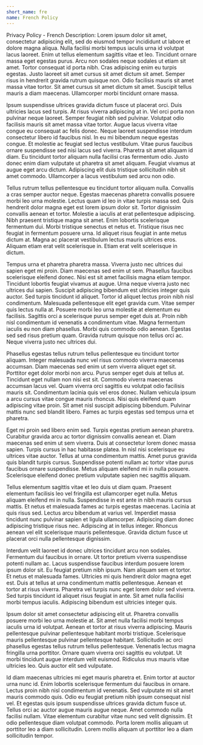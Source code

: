 ```yaml
---
short_name: fre
name: French Policy
---
```


Privacy Policy - French Description:
Lorem ipsum dolor sit amet, consectetur adipiscing elit, sed do eiusmod tempor incididunt ut labore et dolore magna aliqua. Nulla facilisi morbi tempus iaculis urna id volutpat lacus laoreet. Enim ut tellus elementum sagittis vitae et leo. Tincidunt ornare massa eget egestas purus. Arcu non sodales neque sodales ut etiam sit amet. Tortor consequat id porta nibh. Cras adipiscing enim eu turpis egestas. Justo laoreet sit amet cursus sit amet dictum sit amet. Semper risus in hendrerit gravida rutrum quisque non. Odio facilisis mauris sit amet massa vitae tortor. Sit amet cursus sit amet dictum sit amet. Suscipit tellus mauris a diam maecenas. Ullamcorper morbi tincidunt ornare massa.

Ipsum suspendisse ultrices gravida dictum fusce ut placerat orci. Duis ultricies lacus sed turpis. At risus viverra adipiscing at in. Vel orci porta non pulvinar neque laoreet. Semper feugiat nibh sed pulvinar. Volutpat odio facilisis mauris sit amet massa vitae tortor. Augue lacus viverra vitae congue eu consequat ac felis donec. Neque laoreet suspendisse interdum consectetur libero id faucibus nisl. In eu mi bibendum neque egestas congue. Et molestie ac feugiat sed lectus vestibulum. Vitae purus faucibus ornare suspendisse sed nisi lacus sed viverra. Pharetra sit amet aliquam id diam. Eu tincidunt tortor aliquam nulla facilisi cras fermentum odio. Justo donec enim diam vulputate ut pharetra sit amet aliquam. Feugiat vivamus at augue eget arcu dictum. Adipiscing elit duis tristique sollicitudin nibh sit amet commodo. Ullamcorper a lacus vestibulum sed arcu non odio.

Tellus rutrum tellus pellentesque eu tincidunt tortor aliquam nulla. Convallis a cras semper auctor neque. Egestas maecenas pharetra convallis posuere morbi leo urna molestie. Lectus quam id leo in vitae turpis massa sed. Quis hendrerit dolor magna eget est lorem ipsum dolor sit. Tortor dignissim convallis aenean et tortor. Molestie a iaculis at erat pellentesque adipiscing. Nibh praesent tristique magna sit amet. Enim lobortis scelerisque fermentum dui. Morbi tristique senectus et netus et. Tristique risus nec feugiat in fermentum posuere urna. Id aliquet risus feugiat in ante metus dictum at. Magna ac placerat vestibulum lectus mauris ultrices eros. Aliquam etiam erat velit scelerisque in. Etiam erat velit scelerisque in dictum.

Tempus urna et pharetra pharetra massa. Viverra justo nec ultrices dui sapien eget mi proin. Diam maecenas sed enim ut sem. Phasellus faucibus scelerisque eleifend donec. Nisi est sit amet facilisis magna etiam tempor. Tincidunt lobortis feugiat vivamus at augue. Urna neque viverra justo nec ultrices dui sapien. Suscipit adipiscing bibendum est ultricies integer quis auctor. Sed turpis tincidunt id aliquet. Tortor id aliquet lectus proin nibh nisl condimentum. Malesuada pellentesque elit eget gravida cum. Vitae semper quis lectus nulla at. Posuere morbi leo urna molestie at elementum eu facilisis. Sagittis orci a scelerisque purus semper eget duis at. Proin nibh nisl condimentum id venenatis a condimentum vitae. Magna fermentum iaculis eu non diam phasellus. Morbi quis commodo odio aenean. Egestas sed sed risus pretium quam. Gravida rutrum quisque non tellus orci ac. Neque viverra justo nec ultrices dui.

Phasellus egestas tellus rutrum tellus pellentesque eu tincidunt tortor aliquam. Integer malesuada nunc vel risus commodo viverra maecenas accumsan. Diam maecenas sed enim ut sem viverra aliquet eget sit. Porttitor eget dolor morbi non arcu. Purus semper eget duis at tellus at. Tincidunt eget nullam non nisi est sit. Commodo viverra maecenas accumsan lacus vel. Quam viverra orci sagittis eu volutpat odio facilisis mauris sit. Condimentum lacinia quis vel eros donec. Nullam vehicula ipsum a arcu cursus vitae congue mauris rhoncus. Nisi quis eleifend quam adipiscing vitae proin. Sit amet nisl suscipit adipiscing bibendum. Pulvinar mattis nunc sed blandit libero. Fames ac turpis egestas sed tempus urna et pharetra.

Eget mi proin sed libero enim sed. Turpis egestas pretium aenean pharetra. Curabitur gravida arcu ac tortor dignissim convallis aenean et. Diam maecenas sed enim ut sem viverra. Duis at consectetur lorem donec massa sapien. Turpis cursus in hac habitasse platea. In nisl nisi scelerisque eu ultrices vitae auctor. Tellus at urna condimentum mattis. Amet purus gravida quis blandit turpis cursus. Suspendisse potenti nullam ac tortor vitae purus faucibus ornare suspendisse. Metus aliquam eleifend mi in nulla posuere. Scelerisque eleifend donec pretium vulputate sapien nec sagittis aliquam.

Tellus elementum sagittis vitae et leo duis ut diam quam. Praesent elementum facilisis leo vel fringilla est ullamcorper eget nulla. Metus aliquam eleifend mi in nulla. Suspendisse in est ante in nibh mauris cursus mattis. Et netus et malesuada fames ac turpis egestas maecenas. Lacinia at quis risus sed. Lectus arcu bibendum at varius vel. Imperdiet massa tincidunt nunc pulvinar sapien et ligula ullamcorper. Adipiscing diam donec adipiscing tristique risus nec. Adipiscing at in tellus integer. Rhoncus aenean vel elit scelerisque mauris pellentesque. Gravida dictum fusce ut placerat orci nulla pellentesque dignissim.

Interdum velit laoreet id donec ultrices tincidunt arcu non sodales. Fermentum dui faucibus in ornare. Ut tortor pretium viverra suspendisse potenti nullam ac. Lacus suspendisse faucibus interdum posuere lorem ipsum dolor sit. Eu feugiat pretium nibh ipsum. Nam aliquam sem et tortor. Et netus et malesuada fames. Ultricies mi quis hendrerit dolor magna eget est. Duis at tellus at urna condimentum mattis pellentesque. Aenean et tortor at risus viverra. Pharetra vel turpis nunc eget lorem dolor sed viverra. Sed turpis tincidunt id aliquet risus feugiat in ante. Sit amet nulla facilisi morbi tempus iaculis. Adipiscing bibendum est ultricies integer quis.

Ipsum dolor sit amet consectetur adipiscing elit ut. Pharetra convallis posuere morbi leo urna molestie at. Sit amet nulla facilisi morbi tempus iaculis urna id volutpat. Aenean et tortor at risus viverra adipiscing. Mauris pellentesque pulvinar pellentesque habitant morbi tristique. Scelerisque mauris pellentesque pulvinar pellentesque habitant. Sollicitudin ac orci phasellus egestas tellus rutrum tellus pellentesque. Venenatis lectus magna fringilla urna porttitor. Ornare quam viverra orci sagittis eu volutpat. Ut morbi tincidunt augue interdum velit euismod. Ridiculus mus mauris vitae ultricies leo. Quis auctor elit sed vulputate.

Id diam maecenas ultricies mi eget mauris pharetra et. Enim tortor at auctor urna nunc id. Enim lobortis scelerisque fermentum dui faucibus in ornare. Lectus proin nibh nisl condimentum id venenatis. Sed vulputate mi sit amet mauris commodo quis. Odio eu feugiat pretium nibh ipsum consequat nisl vel. Et egestas quis ipsum suspendisse ultrices gravida dictum fusce ut. Tellus orci ac auctor augue mauris augue neque. Amet commodo nulla facilisi nullam. Vitae elementum curabitur vitae nunc sed velit dignissim. Et odio pellentesque diam volutpat commodo. Porta lorem mollis aliquam ut porttitor leo a diam sollicitudin. Lorem mollis aliquam ut porttitor leo a diam sollicitudin tempor.
